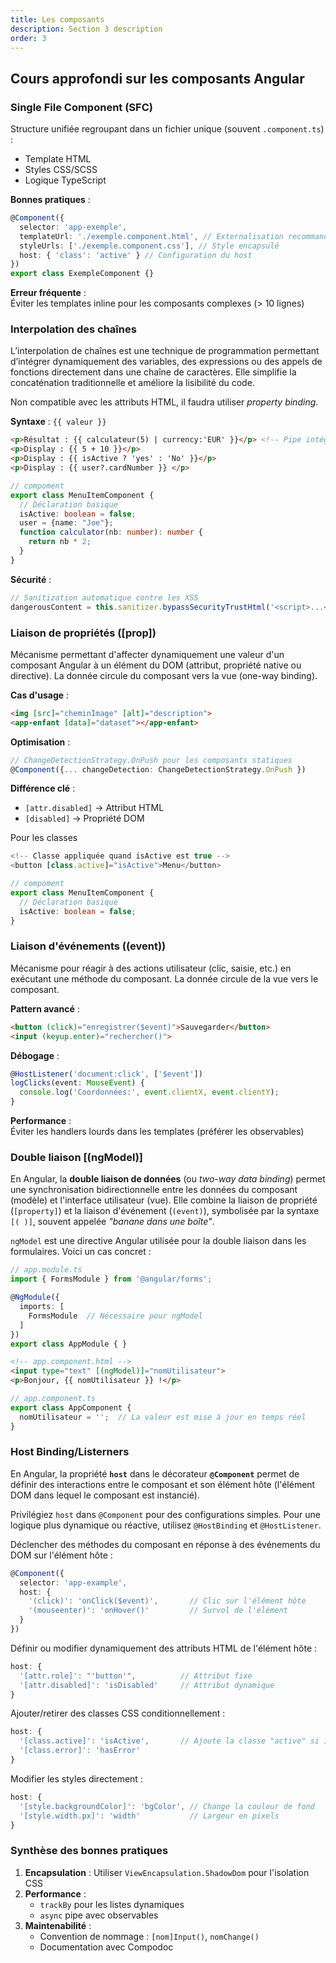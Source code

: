 ```yaml
---
title: Les composants
description: Section 3 description
order: 3
---
```


## Cours approfondi sur les composants Angular

### Single File Component (SFC)

Structure unifiée regroupant dans un fichier unique (souvent `.component.ts`) :  
- Template HTML  
- Styles CSS/SCSS  
- Logique TypeScript  

**Bonnes pratiques** :  
```typescript
@Component({
  selector: 'app-exemple',
  templateUrl: './exemple.component.html', // Externalisation recommandée
  styleUrls: ['./exemple.component.css'], // Style encapsulé
  host: { 'class': 'active' } // Configuration du host
})
export class ExempleComponent {}
```

**Erreur fréquente** :  
Éviter les templates inline pour les composants complexes (> 10 lignes)

### Interpolation des chaînes

L’interpolation de chaînes est une technique de programmation permettant d’intégrer dynamiquement des variables, des expressions ou des appels de fonctions directement dans une chaîne de caractères. Elle simplifie la concaténation traditionnelle et améliore la lisibilité du code.

Non compatible avec les attributs HTML, il faudra utiliser *property binding*.

**Syntaxe** : `{{ valeur }}`

```html
<p>Résultat : {{ calculateur(5) | currency:'EUR' }}</p> <!-- Pipe intégré -->
<p>Display : {{ 5 + 10 }}</p>
<p>Display : {{ isActive ? 'yes' : 'No' }}</p>
<p>Display : {{ user?.cardNumber }} </p>
```

```typescript
// compoment
export class MenuItemComponent {
  // Déclaration basique
  isActive: boolean = false;
  user = {name: "Joe"};
  function calculator(nb: number): number {
    return nb * 2;
  }
}
```

**Sécurité** :  
```typescript
// Sanitization automatique contre les XSS
dangerousContent = this.sanitizer.bypassSecurityTrustHtml('<script>...</script>');
```

### Liaison de propriétés ([prop])

Mécanisme permettant d'affecter dynamiquement une valeur d'un composant Angular à un élément du DOM (attribut, propriété native ou directive). La donnée circule du composant vers la vue (one-way binding).

**Cas d'usage** :  
```html
<img [src]="cheminImage" [alt]="description">
<app-enfant [data]="dataset"></app-enfant>
```

**Optimisation** :  
```typescript
// ChangeDetectionStrategy.OnPush pour les composants statiques
@Component({... changeDetection: ChangeDetectionStrategy.OnPush })
```

**Différence clé** :  
- `[attr.disabled]` → Attribut HTML  
- `[disabled]` → Propriété DOM

Pour les classes
```typescript
<!-- Classe appliquée quand isActive est true -->
<button [class.active]="isActive">Menu</button>

// compoment
export class MenuItemComponent {
  // Déclaration basique
  isActive: boolean = false;
}
```

### Liaison d'événements ((event))

Mécanisme pour réagir à des actions utilisateur (clic, saisie, etc.) en exécutant une méthode du composant. La donnée circule de la vue vers le composant.

**Pattern avancé** :  
```html
<button (click)="enregistrer($event)">Sauvegarder</button>
<input (keyup.enter)="rechercher()">
```

**Débogage** :  
```typescript
@HostListener('document:click', ['$event']) 
logClicks(event: MouseEvent) {
  console.log('Coordonnées:', event.clientX, event.clientY);
}
```

**Performance** :  
Éviter les handlers lourds dans les templates (préférer les observables)

### Double liaison [(ngModel)]

En Angular, la **double liaison de données** (ou *two-way data binding*) permet une synchronisation bidirectionnelle entre les données du composant (modèle) et l'interface utilisateur (vue). Elle combine la liaison de propriété (`[property]`) et la liaison d'événement (`(event)`), symbolisée par la syntaxe `[( )]`, souvent appelée *"banane dans une boîte"*.

`ngModel` est une directive Angular utilisée pour la double liaison dans les formulaires. Voici un cas concret :

```typescript
// app.module.ts
import { FormsModule } from '@angular/forms';

@NgModule({
  imports: [
    FormsModule  // Nécessaire pour ngModel
  ]
})
export class AppModule { }
```

```html
<!-- app.component.html -->
<input type="text" [(ngModel)]="nomUtilisateur">
<p>Bonjour, {{ nomUtilisateur }} !</p>
```

```typescript
// app.component.ts
export class AppComponent {
  nomUtilisateur = '';  // La valeur est mise à jour en temps réel
}
```

### Host Binding/Listerners

En Angular, la propriété **`host`** dans le décorateur **`@Component`** permet de définir des interactions entre le composant et son élément hôte (l'élément DOM dans lequel le composant est instancié).

Privilégiez `host` dans `@Component` pour des configurations simples. Pour une logique plus dynamique ou réactive, utilisez `@HostBinding` et `@HostListener`.

Déclencher des méthodes du composant en réponse à des événements du DOM sur l'élément hôte :

```typescript
@Component({
  selector: 'app-example',
  host: {
    '(click)': 'onClick($event)',       // Clic sur l'élément hôte
    '(mouseenter)': 'onHover()'         // Survol de l'élément
  }
})
```

Définir ou modifier dynamiquement des attributs HTML de l'élément hôte :
```typescript
host: {
  '[attr.role]': "'button'",          // Attribut fixe
  '[attr.disabled]': 'isDisabled'     // Attribut dynamique
}
```

Ajouter/retirer des classes CSS conditionnellement :
```typescript
host: {
  '[class.active]': 'isActive',       // Ajoute la classe "active" si isActive = true
  '[class.error]': 'hasError'
}
```

Modifier les styles directement :
```typescript
host: {
  '[style.backgroundColor]': 'bgColor', // Change la couleur de fond
  '[style.width.px]': 'width'           // Largeur en pixels
}
```

### **Synthèse des bonnes pratiques**  
1. **Encapsulation** : Utiliser `ViewEncapsulation.ShadowDom` pour l'isolation CSS  
2. **Performance** :  
   - `trackBy` pour les listes dynamiques  
   - `async` pipe avec observables  
3. **Maintenabilité** :  
   - Convention de nommage : `[nom]Input()`, `nomChange()`  
   - Documentation avec Compodoc  
